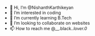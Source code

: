- 👋 Hi, I’m @NishanthKarthikeyan
- 👀 I’m interested in coding
- 🌱 I’m currently learning B.Tech
- 💞️ I’m looking to collaborate on websites
- 📫 How to reach me @__.black._.lover.0_


<!---
NishanthKarthikeyan/NishanthKarthikeyan is a ✨ special ✨ repository because its `README.md` (this file) appears on your GitHub profile.
You can click the Preview link to take a look at your changes.
--->
